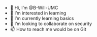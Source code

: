 - 👋 Hi, I’m @B-Will-UMC
- 👀 I’m interested in learning
- 🌱 I’m currently learning basics
- 💞️ I’m looking to collaborate on security
- 📫 How to reach me would be on Git

<!---
B-Will-UMC/B-Will-UMC is a ✨ special ✨ repository because its `README.md` (this file) appears on your GitHub profile.
You can click the Preview link to take a look at your changes.
--->
